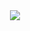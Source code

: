 
<div align="center">
  <img src="https://capsule-render.vercel.app/api?type=transparent&color=auto&height=300&section=header&text=Welcome&fontSize=60&desc=ImSungCae%20Github" />
</div>

